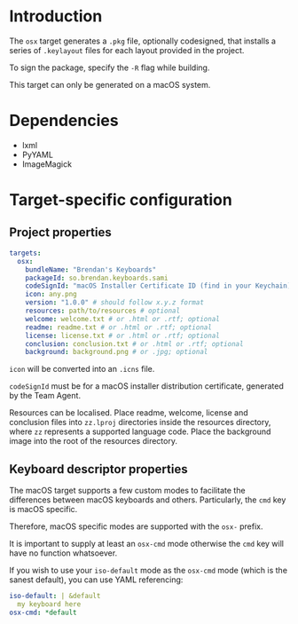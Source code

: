 # Introduction

The `osx` target generates a `.pkg` file, optionally codesigned, that installs a series of `.keylayout` files for each layout provided in the project.

To sign the package, specify the `-R` flag while building.

This target can only be generated on a macOS system.

# Dependencies

* lxml
* PyYAML
* ImageMagick

# Target-specific configuration

## Project properties

```yaml
targets:
  osx:
    bundleName: "Brendan's Keyboards"
    packageId: so.brendan.keyboards.sami
    codeSignId: "macOS Installer Certificate ID (find in your Keychain)"
    icon: any.png
    version: "1.0.0" # should follow x.y.z format
    resources: path/to/resources # optional
    welcome: welcome.txt # or .html or .rtf; optional
    readme: readme.txt # or .html or .rtf; optional
    license: license.txt # or .html or .rtf; optional
    conclusion: conclusion.txt # or .html or .rtf; optional
    background: background.png # or .jpg; optional
```

`icon` will be converted into an `.icns` file.

`codeSignId` must be for a macOS installer distribution certificate, generated by the Team Agent.

Resources can be localised. Place readme, welcome, license and conclusion files into `zz.lproj` directories inside the resources directory, where `zz` represents a supported language code. Place the background image into the root of the resources directory.

## Keyboard descriptor properties

The macOS target supports a few custom modes to facilitate the differences between macOS keyboards and others. Particularly, the `cmd` key is macOS specific.

Therefore, macOS specific modes are supported with the `osx-` prefix.

It is important to supply at least an `osx-cmd` mode otherwise the `cmd` key will have no function whatsoever.

If you wish to use your `iso-default` mode as the `osx-cmd` mode (which is the sanest default), you can use YAML referencing:

```yaml
iso-default: | &default
  my keyboard here
osx-cmd: *default
```

